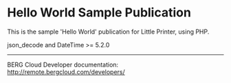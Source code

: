 # Hello World Sample Publication

This is the sample 'Hello World' publication for Little Printer, using PHP.

json_decode and DateTime >= 5.2.0


----

BERG Cloud Developer documentation: http://remote.bergcloud.com/developers/

